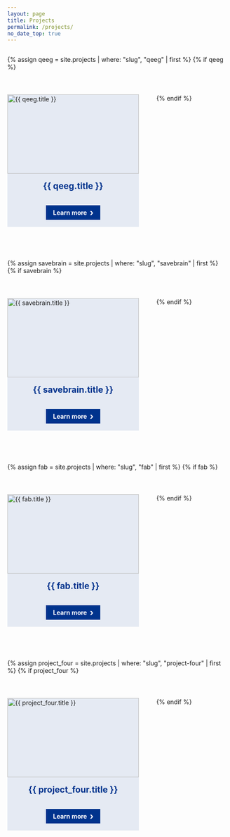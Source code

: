 ```yaml
---
layout: page
title: Projects
permalink: /projects/
no_date_top: true
---
```

<style>
  .projects-container {
    display: flex;
    flex-wrap: wrap;
    gap: 40px; /* Increased spacing between boxes */
    justify-content: flex-start; /* Changed to flex-start to align boxes from the left */
    margin-bottom: 30px;
  }

  .project-card {
    flex: 0 1 calc(50% - 40px); /* Fixed width calculation accounting for the gap */
    max-width: calc(50% - 40px); /* Max width calculation accounting for the gap */
    min-width: 300px;
    display: block;
    border: none;
    overflow: hidden;
    text-decoration: none;
    color: inherit;
    margin-bottom: 20px;
    background-color: #e5eaf3;
  }

  .project-image {
    height: 180px;
    overflow: hidden;
  }

  .project-image img {
    width: 100%;
    height: 100%;
    object-fit: cover;
  }

  .project-content {
    padding: 16px;
    text-align: center;
    background-color: transparent;
  }

  .project-title {
    margin: 0;
    font-size: 1.4em;
    color: #00338d; /* UKE blue color */
    font-weight: 700;
  }

  .project-footer {
    padding: 16px;
    text-align: center;
  }

  .button-with-chevron {
    display: inline-block;
    background-color: #00338d; /* UKE blue color */
    color: #ffffff;
    font-weight: bold;
    padding: 8px 16px;
    border-radius: 0;
    text-decoration: none;
    position: relative;
    padding-right: 30px;
    cursor: pointer;
  }

  .button-with-chevron:after {
    content: "›";
    position: absolute;
    right: 15px;
    font-size: 20px;
    top: 50%;
    transform: translateY(-50%);
  }
  
  /* Media query to ensure proper sizing on smaller screens */
  @media (max-width: 768px) {
    .project-card {
      flex: 0 1 100%;
      max-width: 100%;
    }
  }
</style>

<div class="projects-container">
  
  <!-- qEEG -->
  {% assign qeeg = site.projects | where: "slug", "qeeg" | first %}
  {% if qeeg %}
  <div class="project-card">
    <div class="project-image">
      <img src="{{ qeeg.image | default: '/assets/img/projects/qeeg.jpg' | relative_url }}" alt="{{ qeeg.title }}">
    </div>
    <div class="project-content">
      <h3 class="project-title"><strong>{{ qeeg.title }}</strong></h3>
    </div>
    <div class="project-footer">
      <a href="{{ qeeg.url | relative_url }}" class="button-with-chevron">Learn more</a>
    </div>
  </div>
  {% endif %}
  
  <!-- SaVeBRAIN -->
  {% assign savebrain = site.projects | where: "slug", "savebrain" | first %}
  {% if savebrain %}
  <div class="project-card">
    <div class="project-image">
      <img src="{{ savebrain.image | default: '/assets/img/projects/savebrain.jpg' | relative_url }}" alt="{{ savebrain.title }}">
    </div>
    <div class="project-content">
      <h3 class="project-title"><strong>{{ savebrain.title }}</strong></h3>
    </div>
    <div class="project-footer">
      <a href="{{ savebrain.url | relative_url }}" class="button-with-chevron">Learn more</a>
    </div>
  </div>
  {% endif %}
  
  <!-- FAB -->
  {% assign fab = site.projects | where: "slug", "fab" | first %}
  {% if fab %}
  <div class="project-card">
    <div class="project-image">
      <img src="{{ fab.image | default: '/assets/img/projects/fab.jpg' | relative_url }}" alt="{{ fab.title }}">
    </div>
    <div class="project-content">
      <h3 class="project-title"><strong>{{ fab.title }}</strong></h3>
    </div>
    <div class="project-footer">
      <a href="{{ fab.url | relative_url }}" class="button-with-chevron">Learn more</a>
    </div>
  </div>
  {% endif %}
  
  <!-- Project Four (Reserve) -->
  {% assign project_four = site.projects | where: "slug", "project-four" | first %}
  {% if project_four %}
  <div class="project-card">
    <div class="project-image">
      <img src="{{ project_four.image | default: '/assets/img/projects/project-four.jpg' | relative_url }}" alt="{{ project_four.title }}">
    </div>
    <div class="project-content">
      <h3 class="project-title"><strong>{{ project_four.title }}</strong></h3>
    </div>
    <div class="project-footer">
      <a href="{{ project_four.url | relative_url }}" class="button-with-chevron">Learn more</a>
    </div>
  </div>
  {% endif %}
  
</div>